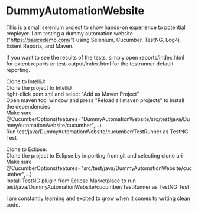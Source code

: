 # DummyAutomationWebsite
This is a small selenium project to show hands-on experience to potential employer.
I am testing a dummy automation website ("https://saucedemo.com/") using Selenium, Cucumber, TestNG, Log4j, Extent Reports, and Maven.

If you want to see the results of the tests, simply open reports/index.html for extent reports
or test-output/index.html for the testrunner default reporting.

Clone to IntelliJ:<br>
Clone the project to IntelliJ<br>
right-click pom.xml and select "Add as Maven Project"<br>
Open maven tool window and press "Reload all maven projects" to install the dependencies<br>
Make sure @CucumberOptions(features="DummyAutomationWebsite/src/test/java/DummyAutomationWebsite/cucumber",...)<br>
Run test/java/DummyAutomationWebsite/cucumber/TestRunner as TestNG Test<br>

Clone to Eclipse:<br>
Clone the project to Eclipse by importing from git and selecting clone uri<br>
Make sure @CucumberOptions(features="src/test/java/DummyAutomationWebsite/cucumber",...)<br>
Install TestNG plugin from Eclipse Marketplace to run test/java/DummyAutomationWebsite/cucumber/TestRunner as TestNG Test<br>

I am constantly learning and excited to grow when it comes to writing clean code.
